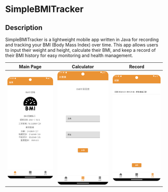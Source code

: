 # SimpleBMITracker

## Description
SimpleBMITracker is a lightweight mobile app written in Java for recording and tracking your BMI (Body Mass Index) over time. This app allows users to input their weight and height, calculate their BMI, and keep a record of their BMI history for easy monitoring and health management.

| Main Page | Calculator | Record |
|-----------|-------------|--------|
| <img src="images/mainpage.png" alt="Main Page" width="250"> | <img src="images/calculator.png" alt="Calculator" width="250"> | <img src="images/record.png" alt="Record" width="250"> |
